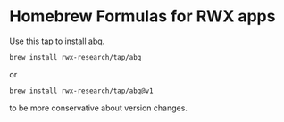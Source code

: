 # Homebrew Formulas for RWX apps

Use this tap to install [abq](https://abq.build/).

```bash
brew install rwx-research/tap/abq
```

or

```bash
brew install rwx-research/tap/abq@v1
```

to be more conservative about version changes.
